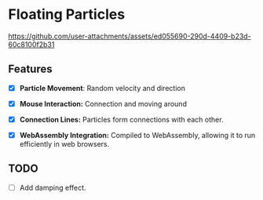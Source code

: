 # Floating Particles

https://github.com/user-attachments/assets/ed055690-290d-4409-b23d-60c8100f2b31

## Features

- [x] **Particle Movement**: Random velocity and direction

- [x] **Mouse Interaction:** Connection and moving around

- [x] **Connection Lines:** Particles form connections with each other.

- [x] **WebAssembly Integration:** Compiled to WebAssembly, allowing it to run efficiently in web browsers.

## TODO
- [ ] Add damping effect.




